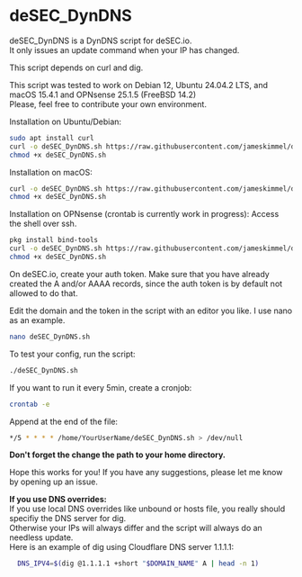 # deSEC_DynDNS

deSEC_DynDNS is a DynDNS script for deSEC.io.  
It only issues an update command when your IP has changed.

This script depends on curl and dig. 

This script was tested to work on Debian 12, Ubuntu 24.04.2 LTS, and macOS 15.4.1 and OPNsense 25.1.5 (FreeBSD 14.2)  
Please, feel free to contribute your own environment.

Installation on Ubuntu/Debian:
```bash
sudo apt install curl
curl -o deSEC_DynDNS.sh https://raw.githubusercontent.com/jameskimmel/deSEC_DynDNS/refs/heads/main/deSEC_DynDNS.sh
chmod +x deSEC_DynDNS.sh
```

Installation on macOS:
```bash
curl -o deSEC_DynDNS.sh https://raw.githubusercontent.com/jameskimmel/deSEC_DynDNS/refs/heads/main/deSEC_DynDNS.sh
chmod +x deSEC_DynDNS.sh
```

Installation on OPNsense (crontab is currently work in progress):
Access the shell over ssh.
```sh
pkg install bind-tools
curl -o deSEC_DynDNS.sh https://raw.githubusercontent.com/jameskimmel/deSEC_DynDNS/refs/heads/main/deSEC_DynDNS.sh
chmod +x deSEC_DynDNS.sh
```

On deSEC.io, create your auth token. Make sure that you have already created the A and/or AAAA records, since the auth token is by default not allowed to do that. 

Edit the domain and the token in the script with an editor you like. I use nano as an example.  
```bash
nano deSEC_DynDNS.sh
```

To test your config, run the script: 
```bash
./deSEC_DynDNS.sh
```

If you want to run it every 5min, create a cronjob:  
```bash
crontab -e
```

Append at the end of the file: 
```bash
*/5 * * * * /home/YourUserName/deSEC_DynDNS.sh > /dev/null
```
**Don't forget the change the path to your home directory.**

Hope this works for you! If you have any suggestions, please let me know by opening up an issue.

**If you use DNS overrides:**  
If you use local DNS overrides like unbound or hosts file, you really should specifiy the DNS server for dig.  
Otherwise your IPs will always differ and the script will always do an needless update.  
Here is an example of dig using Cloudflare DNS server 1.1.1.1:  
```bash
  DNS_IPV4=$(dig @1.1.1.1 +short "$DOMAIN_NAME" A | head -n 1)
```

